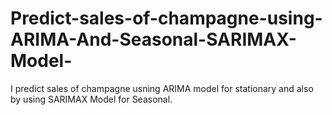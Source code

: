 # Predict-sales-of-champagne-using-ARIMA-And-Seasonal-SARIMAX-Model-
I predict sales of champagne usning ARIMA model for stationary and also by using SARIMAX Model for Seasonal.
